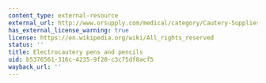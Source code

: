 ```yaml
---
content_type: external-resource
external_url: http://www.orsupply.com/medical/category/Cautery-Supplies-Electrosurgical-Accessories/410/category/ESU-Pens-Pencils/449
has_external_license_warning: true
license: https://en.wikipedia.org/wiki/All_rights_reserved
status: ''
title: Electrocautery pens and pencils
uid: b5376561-316c-4235-9f20-c3c75df8acf5
wayback_url: ''
---
```

